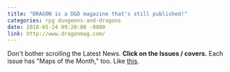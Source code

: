 ```yaml
---
title: "DRAGON is a D&D magazine that's still published!"
categories: rpg dungeons-and-dragons
date: 2018-05-24 09:20:00 -0000
link: http://www.dragonmag.com/
---
```

Don't bother scrolling the Latest News. **Click on the Issues / covers.** Each issue has "Maps of the Month," too. Like [this](https://media.wizards.com/2017/dnd/dragon/TOA_Level1.jpg).
